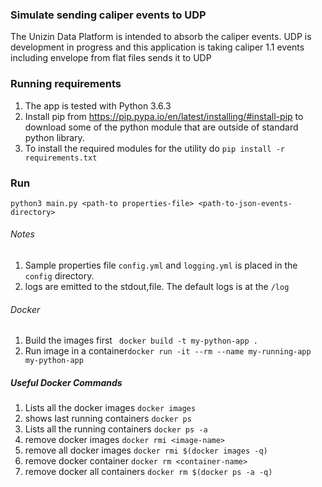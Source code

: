 ### Simulate sending caliper events to UDP
 The Unizin Data Platform is intended to absorb the caliper events. UDP is development in progress and this application is taking caliper 1.1 events including envelope from flat files sends it to UDP

### Running requirements
1. The app is tested with Python 3.6.3
2. Install pip from https://pip.pypa.io/en/latest/installing/#install-pip to download some of the python module that are outside of standard python library.
3. To install the required modules for the utility do `pip install -r requirements.txt`

### Run 
 `python3 main.py <path-to properties-file> <path-to-json-events-directory>` 

###### Notes 

1. Sample properties file `config.yml` and `logging.yml` is placed in the `config` directory. 
2. logs are emitted to the stdout,file. The default logs is at the `/log` 

###### Docker
1. Build the images first  ` docker build -t my-python-app .` 
2. Run image in a container`docker run -it --rm --name my-running-app my-python-app`

##### Useful Docker Commands 
1. Lists all the docker images `docker images` 
2. shows last running containers `docker ps`
3. Lists all the running containers `docker ps -a`
4. remove docker images `docker rmi <image-name>`
5. remove all docker images `docker rmi $(docker images -q)`
6. remove docker container `docker rm <container-name>`
7. remove docker all containers `docker rm $(docker ps -a -q)`